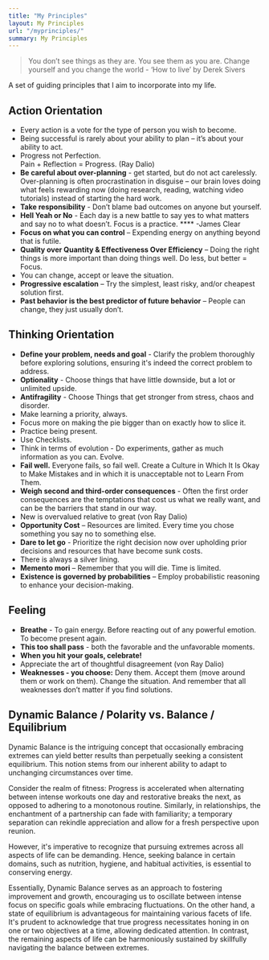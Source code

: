 ```yaml
---
title: "My Principles"
layout: My Principles
url: "/myprinciples/"
summary: My Principles 
---
```


> You don’t see things as they are. 
You see them as you are.
Change yourself and you change the world - ‘How to live’ by Derek Sivers
> 

A set of guiding principles that I aim to incorporate into my life.

## Action Orientation

- Every action is a vote for the type of person you wish to become.
- Being successful is rarely about your ability to plan – it’s about your ability to act.
- Progress not Perfection.  
Pain + Reflection = Progress. (Ray Dalio)
- **Be careful about over-planning** - get started, but do not act carelessly. Over-planning is often procrastination in disguise – our brain loves doing what feels rewarding now (doing research, reading, watching video tutorials) instead of starting the hard work.
- **Take responsibility** - Don’t blame bad outcomes on anyone but yourself.
- **Hell Yeah or No** - Each day is a new battle to say yes to what matters and say no to what doesn’t. Focus is a practice. **** -James Clear
- **Focus on what you can control** – Expending energy on anything beyond that is futile.
- **Quality over Quantity & Effectiveness Over Efficiency** – Doing the right things is more important than doing things well. Do less, but better = Focus.
- You can change, accept or leave the situation.
- **Progressive escalation** – Try the simplest, least risky, and/or cheapest solution first.
- **Past behavior is the best predictor of future behavior** – People can change, they just usually don’t.

## Thinking Orientation

- **Define your problem, needs and goal** - Clarify the problem thoroughly before exploring solutions, ensuring it's indeed the correct problem to address.
- **Optionality** - Choose things that have little downside, but a lot or unlimited upside.
- **Antifragility** - Choose Things that get stronger from stress, chaos and disorder.
- Make learning a priority, always.
- Focus more on making the pie bigger than on exactly how to slice it.
- Practice being present.
- Use Checklists.
- Think in terms of evolution - Do experiments, gather as much information as you can. Evolve.
- **Fail well.** Everyone fails, so fail well. Create a Culture in Which It Is Okay to Make Mistakes and in which it is unacceptable not to Learn From Them.
- **Weigh second and third-order consequences** - Often the first order consequences are the temptations that cost us what we really want, and can be the barriers that stand in our way.
- New is overvalued relative to great (von Ray Dalio)
- **Opportunity Cost** – Resources are limited. Every time you chose something you say no to something else.
- **Dare to let go** - Prioritize the right decision now over upholding prior decisions and resources that have become sunk costs.
- There is always a silver lining.
- **Memento mori** – Remember that you will die. Time is limited.
- **Existence is governed by probabilities** – Employ probabilistic reasoning to enhance your decision-making.

## Feeling

- **Breathe** - To gain energy. Before reacting out of any powerful emotion. To become present again.
- **This too shall pass** - both the favorable and the unfavorable moments.
- **When you hit your goals, celebrate!**
- Appreciate the art of thoughtful disagreement (von Ray Dalio)
- **Weaknesses - you choose:** Deny them. Accept them (move around them or work on them). Change the situation. And remember that all weaknesses don’t matter if you find solutions.

## Dynamic Balance / Polarity **vs**. Balance / Equilibrium

Dynamic Balance is the intriguing concept that occasionally embracing extremes can yield better results than perpetually seeking a consistent equilibrium. This notion stems from our inherent ability to adapt to unchanging circumstances over time.

Consider the realm of fitness: Progress is accelerated when alternating between intense workouts one day and restorative breaks the next, as opposed to adhering to a monotonous routine. Similarly, in relationships, the enchantment of a partnership can fade with familiarity; a temporary separation can rekindle appreciation and allow for a fresh perspective upon reunion.

However, it's imperative to recognize that pursuing extremes across all aspects of life can be demanding. Hence, seeking balance in certain domains, such as nutrition, hygiene, and habitual activities, is essential to conserving energy.

Essentially, Dynamic Balance serves as an approach to fostering improvement and growth, encouraging us to oscillate between intense focus on specific goals while embracing fluctuations. On the other hand, a state of equilibrium is advantageous for maintaining various facets of life. It's prudent to acknowledge that true progress necessitates honing in on one or two objectives at a time, allowing dedicated attention. In contrast, the remaining aspects of life can be harmoniously sustained by skillfully navigating the balance between extremes.